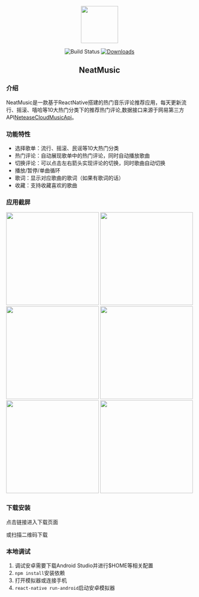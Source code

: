 <p align="center"><img width="100px" src="http://www.mptab.cn/img/neatmusicicon.png"></p>
<p align="center">
  <img src="https://img.shields.io/circleci/project/github/vuejs/vue/dev.svg" alt="Build Status">
  <a href="https://npmcharts.com/compare/vue?minimal=true"><img src="https://img.shields.io/npm/dm/vue.svg" alt="Downloads"></a>
  <br>
</p>
<h2 align="center">NeatMusic</h2>

### 介绍
NeatMusic是一款基于ReactNative搭建的热门音乐评论推荐应用，每天更新流行、摇滚、嘻哈等10大热门分类下的推荐热门评论,数据接口来源于网易第三方API<a href="https://github.com/Binaryify/NeteaseCloudMusicApi">NeteaseCloudMusicApi</a>。

### 功能特性
- 选择歌单：流行、摇滚、民谣等10大热门分类
- 热门评论：自动展现歌单中的热门评论，同时自动播放歌曲
- 切换评论：可以点击左右箭头实现评论的切换，同时歌曲自动切换
- 播放/暂停/单曲循环
- 歌词：显示对应歌曲的歌词（如果有歌词的话）
- 收藏：支持收藏喜欢的歌曲

### 应用截屏

<img width="250px" src="http://www.mptab.cn/img/ss1.png">
<img width="250px" src="http://www.mptab.cn/img/ss2.png">
<img width="250px" src="http://www.mptab.cn/img/ss3.png">
<img width="250px" src="http://www.mptab.cn/img/ss4.png">
<img width="250px" src="http://www.mptab.cn/img/ss5.png">
<img width="250px" src="http://www.mptab.cn/img/ss6.png">

### 下载安装
点击链接进入下载页面

或扫描二维码下载

### 本地调试
1. 调试安卓需要下载Android Studio并进行$HOME等相关配置
2. `npm install`安装依赖
3. 打开模拟器或连接手机
4. `react-native run-android`启动安卓模拟器


